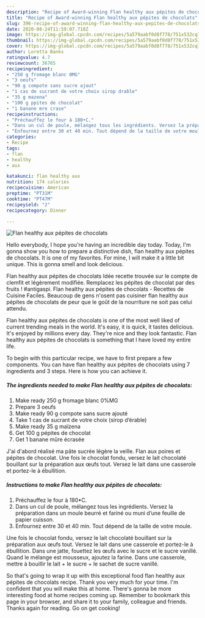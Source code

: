 ```yaml
---
description: "Recipe of Award-winning Flan healthy aux pépites de chocolats"
title: "Recipe of Award-winning Flan healthy aux pépites de chocolats"
slug: 396-recipe-of-award-winning-flan-healthy-aux-pepites-de-chocolats
date: 2020-08-24T11:59:07.718Z
image: https://img-global.cpcdn.com/recipes/5a579aabf0d8f778/751x532cq70/flan-healthy-aux-pepites-de-chocolats-photo-principale-de-la-recette.jpg
thumbnail: https://img-global.cpcdn.com/recipes/5a579aabf0d8f778/751x532cq70/flan-healthy-aux-pepites-de-chocolats-photo-principale-de-la-recette.jpg
cover: https://img-global.cpcdn.com/recipes/5a579aabf0d8f778/751x532cq70/flan-healthy-aux-pepites-de-chocolats-photo-principale-de-la-recette.jpg
author: Loretta Banks
ratingvalue: 4.7
reviewcount: 36765
recipeingredient:
- "250 g fromage blanc 0MG"
- "3 oeufs"
- "90 g compote sans sucre ajout"
- "1 cas de sucrant de votre choix sirop drable"
- "35 g mazena"
- "100 g ppites de chocolat"
- "1 banane mre crase"
recipeinstructions:
- "Préchauffez le four à 180•C."
- "Dans un cul de poule, mélangez tous les ingrédients. Versez la préparation dans un moule beurré et fariné ou muni d’une feuille de papier cuisson."
- "Enfournez entre 30 et 40 min. Tout dépend de la taille de votre moule."
categories:
- Recipe
tags:
- flan
- healthy
- aux

katakunci: flan healthy aux 
nutrition: 174 calories
recipecuisine: American
preptime: "PT31M"
cooktime: "PT47M"
recipeyield: "2"
recipecategory: Dinner

---
```



![Flan healthy aux pépites de chocolats](https://img-global.cpcdn.com/recipes/5a579aabf0d8f778/751x532cq70/flan-healthy-aux-pepites-de-chocolats-photo-principale-de-la-recette.jpg)

Hello everybody, I hope you're having an incredible day today. Today, I'm gonna show you how to prepare a distinctive dish, flan healthy aux pépites de chocolats. It is one of my favorites. For mine, I will make it a little bit unique. This is gonna smell and look delicious.

Flan healthy aux pépites de chocolats Idée recette trouvée sur le compte de clemfit et légèrement modifiée. Remplacez les pépites de chocolat par des fruits ! #antigaspi. Flan healthy aux pépites de chocolats - Recettes de Cuisine Faciles. Beaucoup de gens n&#39;osent pas cuisiner flan healthy aux pépites de chocolats de peur que le goût de la nourriture ne soit pas celui attendu.

Flan healthy aux pépites de chocolats is one of the most well liked of current trending meals in the world. It's easy, it is quick, it tastes delicious. It's enjoyed by millions every day. They're nice and they look fantastic. Flan healthy aux pépites de chocolats is something that I have loved my entire life.


To begin with this particular recipe, we have to first prepare a few components. You can have flan healthy aux pépites de chocolats using 7 ingredients and 3 steps. Here is how you can achieve it.

<!--inarticleads1-->

##### The ingredients needed to make Flan healthy aux pépites de chocolats:

1. Make ready 250 g fromage blanc 0%MG
1. Prepare 3 oeufs
1. Make ready 90 g compote sans sucre ajouté
1. Take 1 cas de sucrant de votre choix (sirop d’érable)
1. Make ready 35 g maïzena
1. Get 100 g pépites de chocolat
1. Get 1 banane mûre écrasée


J&#39;ai d&#39;abord réalisé ma pâte sucrée légère la veille. Flan aux poires et pépites de chocolat. Une fois le chocolat fondu, versez le lait chocolaté bouillant sur la préparation aux œufs tout. Versez le lait dans une casserole et portez-le à ébullition. 

<!--inarticleads2-->

##### Instructions to make Flan healthy aux pépites de chocolats:

1. Préchauffez le four à 180•C.
1. Dans un cul de poule, mélangez tous les ingrédients. Versez la préparation dans un moule beurré et fariné ou muni d’une feuille de papier cuisson.
1. Enfournez entre 30 et 40 min. Tout dépend de la taille de votre moule.


Une fois le chocolat fondu, versez le lait chocolaté bouillant sur la préparation aux œufs tout. Versez le lait dans une casserole et portez-le à ébullition. Dans une jatte, fouettez les œufs avec le sucre et le sucre vanillé. Quand le mélange est mousseux, ajoutez la farine. Dans une casserole, mettre à bouillir le lait + le sucre + le sachet de sucre vanillé. 

So that's going to wrap it up with this exceptional food flan healthy aux pépites de chocolats recipe. Thank you very much for your time. I'm confident that you will make this at home. There's gonna be more interesting food at home recipes coming up. Remember to bookmark this page in your browser, and share it to your family, colleague and friends. Thanks again for reading. Go on get cooking!
